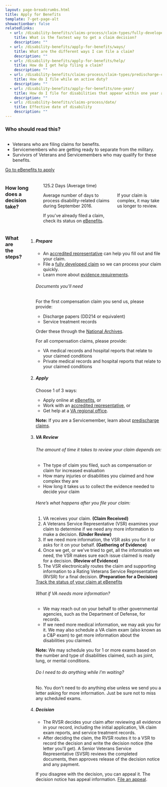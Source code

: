 ```yaml
---
layout: page-breadcrumbs.html
title: Apply for Benefits
template: 7-get-page-alt
showactionbar: false
relatedlinks:
  - url: /disability-benefits/claims-process/claim-types/fully-developed-claim/
    title: What is the fastest way to get a claim decision?
    description: ""
  - url: /disability-benefits/apply-for-benefits/ways/
    title: What are the different ways I can file a claim?
    description: ""
  - url: /disability-benefits/apply-for-benefits/help/
    title: How do I get help filing a claim?
    description: ""
  - url: /disability-benefits/claims-process/claim-types/predischarge-claim/
    title: How do I file while on active duty?
    description: ""
  - url: /disability-benefits/apply-for-benefits/one-year/
    title: How do I file for disabilities that appear within one year after discharge?
    description: ""
  - url: /disability-benefits/claims-process/date/
    title: Effective date of disability
    description: ""
---
```


### Who should read this?

<div class="row" markdown="0">
<div class="small-12 medium-8 columns usa-content"  markdown="1">

- Veterans who are filing claims for benefits.
- Servicemembers who are getting ready to separate from the military.
- Survivors of Veterans and Servicemembers who may qualify for these benefits.
</div>


<div class="small-12 medium-4 columns actions">
<a class="usa-button-primary va-button-primary" href="https://www.ebenefits.va.gov/ebenefits/about/feature?feature=disability-compensation">Go to eBenefits to apply</a>
</div>
</div>

<div class="row" markdown="0"><br>
<div class="small-12 columns"  markdown="1">

### How long does a decision take?

<div class="row" markdown="0"><br>
<div class="small-12 medium-3 columns"  markdown="0">

<div class="card information" markdown="0">
<span class="number" markdown="0">125.2</span>
<span class="description" markdown="0">Days</span>
<span class="heading" markdown="0">(Average time)</span>

</div>

</div>

<div class="small-12 medium-9 columns">

<div class="info-block usa-content" markdown="1">

Average number of days to process disability-related claims during September 2016.

If you’ve already filed a claim, check its status on [eBenefits](https://www.ebenefits.va.gov/ebenefits/about/feature?feature=compensation-pension-claim-status).

</div>

<div class="disclaimer minimal" markdown="1">

If your claim is complex, it may take us longer to review.

</div>

</div>
</div>
</div>

<div class="row" markdown="0">
<div class="small-12 columns divider margin top usa-content"  markdown="1">

### What are the steps?

<ol class="process">
<li class="step one">

<div markdown="1">

##### Prepare

- An [accredited representative](/disability-benefits/apply-for-benefits/help/index.html) can help you fill out and file your claim.
- File a [fully developed claim](/disability-benefits/claims-process/claim-types/fully-developed-claim/) so we can process your claim quickly.
- Learn more about [evidence requirements](/disability-benefits/claims-process/evidence/).

</div>

<div class="feature" markdown="1">

###### Documents you’ll need

For the first compensation claim you send us, please provide:

- Discharge papers (DD214 or equivalent)
- Service treatment records

Order these through the [National Archives]( https://www.archives.gov/veterans/military-service-records/).

For all compensation claims, please provide:

- VA medical records and hospital reports that relate to your claimed conditions
- Private medical records and hospital reports that relate to your claimed conditions

</div>

</li>

<li class="step two">

<div markdown="1">

##### Apply

Choose 1 of 3 ways:

- Apply online at [eBenefits]( https://www.ebenefits.va.gov/ebenefits/about/feature?feature=disability-compensation), or
- Work with an [accredited representative](/disability-benefits/apply-for-benefits/help/index.html), or
- Get help at a [VA regional office](http://www.benefits.va.gov/benefits/offices.asp).

**Note:** If you are a Servicemember, learn about [predischarge claims](/disability-benefits/claims-process/claim-types/predischarge-claim/).

</div>

</li>

<li class="step three">

<div markdown="1">

##### VA Review

###### The amount of time it takes to review your claim depends on:

- The type of claim you filed, such as compensation or claim for increased evaluation
- How many injuries or disabilities you claimed and how complex they are
- How long it takes us to collect the evidence needed to decide your claim

</div>


<div class="feature" markdown="1">

###### Here’s what happens after you file your claim:

1. VA receives your claim. **(Claim Received)**
2. A Veterans Service Representative (VSR) examines your claim to determine if we need any more information to make a decision. **(Under Review)**
3. If we need more information, the VSR asks you for it or asks for it on your behalf. **(Gathering of Evidence)**
4. Once we get, or we've tried to get, all the information we need, the VSR makes sure each issue claimed is ready for a decision.
**(Review of Evidence)**
5. The VSR electronically routes the claim and supporting information to a Rating Veterans Service Representative (RVSR) for a final decision. **(Preparation for a Decision)**

</div>

<div class="actions">
<a target="_blank" href="https://www.ebenefits.va.gov/ebenefits/about/feature?feature=disability-compensation" class="usa-button-primary">Track the status of your claim at eBenefits</a>
</div>

<div markdown="1">

###### What if VA needs more information?

- We may reach out on your behalf to other governmental agencies, such as the Department of Defense, for records.
- If we need more medical information, we may ask you for it. We may also schedule a VA claim exam (also known as a C&P exam) to get more information about the disabilities you claimed.

**Note:**  We may schedule you for 1 or more exams based on the number and type of disabilities claimed, such as joint, lung, or mental conditions.

###### Do I need to do anything while I’m waiting?

No. You don't need to do anything else unless we send you a letter asking for more information. Just be sure not to miss any scheduled exams.

</div>

</li>

<li class="step last four">

<div markdown="1">

##### Decision

- The RVSR decides your claim after reviewing all evidence in your record, including the initial application, VA claim exam reports, and service treatment records.
- After deciding the claim, the RVSR routes it to a VSR to record the decision and write the decision notice (the letter you'll get). A Senior Veterans Service Representative (SVSR) reviews the completed documents, then approves release of the decision notice and any payment.

If you disagree with the decision, you can appeal it. The decision notice has appeal information. [File an appeal](/disability-benefits/claims-appeal/).

</div>

</li>

</ol>
